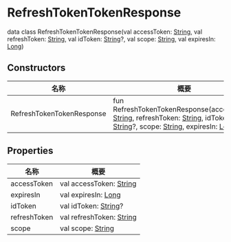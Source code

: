 # RefreshTokenTokenResponse

data class RefreshTokenTokenResponse(val accessToken: [String](https://kotlinlang.org/api/latest/jvm/stdlib/kotlin/-string/index.html), val refreshToken: [String](https://kotlinlang.org/api/latest/jvm/stdlib/kotlin/-string/index.html), val idToken: [String](https://kotlinlang.org/api/latest/jvm/stdlib/kotlin/-string/index.html)?, val scope: [String](https://kotlinlang.org/api/latest/jvm/stdlib/kotlin/-string/index.html), val expiresIn: [Long](https://kotlinlang.org/api/latest/jvm/stdlib/kotlin/-long/index.html))

## Constructors

| 名称                      | 概要                                                                                                                                                                                                                                                                                                                                                                                                                                                                                                       |
| ------------------------- | ---------------------------------------------------------------------------------------------------------------------------------------------------------------------------------------------------------------------------------------------------------------------------------------------------------------------------------------------------------------------------------------------------------------------------------------------------------------------------------------------------------- |
| RefreshTokenTokenResponse | fun RefreshTokenTokenResponse(accessToken: [String](https://kotlinlang.org/api/latest/jvm/stdlib/kotlin/-string/index.html), refreshToken: [String](https://kotlinlang.org/api/latest/jvm/stdlib/kotlin/-string/index.html), idToken: [String](https://kotlinlang.org/api/latest/jvm/stdlib/kotlin/-string/index.html)?, scope: [String](https://kotlinlang.org/api/latest/jvm/stdlib/kotlin/-string/index.html), expiresIn: [Long](https://kotlinlang.org/api/latest/jvm/stdlib/kotlin/-long/index.html)) |

## Properties

| 名称         | 概要                                                                                               |
| ------------ | -------------------------------------------------------------------------------------------------- |
| accessToken  | val accessToken: [String](https://kotlinlang.org/api/latest/jvm/stdlib/kotlin/-string/index.html)  |
| expiresIn    | val expiresIn: [Long](https://kotlinlang.org/api/latest/jvm/stdlib/kotlin/-long/index.html)        |
| idToken      | val idToken: [String](https://kotlinlang.org/api/latest/jvm/stdlib/kotlin/-string/index.html)?     |
| refreshToken | val refreshToken: [String](https://kotlinlang.org/api/latest/jvm/stdlib/kotlin/-string/index.html) |
| scope        | val scope: [String](https://kotlinlang.org/api/latest/jvm/stdlib/kotlin/-string/index.html)        |
